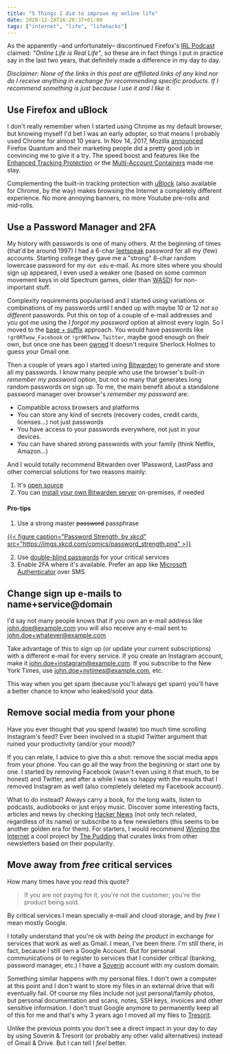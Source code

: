 ```yaml
---
title: "5 Things I did to improve my online life"
date: 2020-12-28T16:20:37+01:00
tags: ["internet", "life", "lifehacks"]
---
```


As the apparently –and unfortunately– discontinued Firefox's [IRL Podcast](https://irlpodcast.org/) claimed: _"Online Life is Real Life"_, so these are in fact things I put in practice say in the last two years, that definitely made a difference in my day to day.

_Disclaimer: None of the links in this post are affiliated links of any kind nor do I receive anything in exchange for recommending specific products. If I recommend something is just because I use it and I like it._

## Use Firefox and uBlock

I don't really remember when I started using Chrome as my default browser, but knowing myself I'd bet I was an early adopter, so that means I probably used Chrome for almost 10 years. In Nov 14, 2017, Mozilla [announced](https://blog.mozilla.org/blog/2017/11/14/introducing-firefox-quantum/) Firefox Quantum and their marketing people did a pretty good job in convincing me to give it a try. The speed boost and features like the [Enhanced Tracking Protection](https://support.mozilla.org/en-US/kb/enhanced-tracking-protection-firefox-desktop) or the [Multi-Account Containers](https://support.mozilla.org/en-US/kb/containers) made me stay.

Complementing the built-in tracking protection with [uBlock](https://ublockorigin.com/) (also available for Chrome, by the way) makes browsing the Internet a completely different experience. No more annoying banners, no more Youtube pre-rolls and mid-rolls.

## Use a Password Manager and 2FA

My history with passwords is one of many others. At the beginning of times (that'd be around 1997) I had a 6-char [leetspeak](https://en.wikipedia.org/wiki/Leet) password for all my (few) accounts. Starting college they gave me a "strong" 8-char random lowercase password for my `dot edu` e-mail. As more sites where you should sign up appeared, I even used a weaker one (based on some common movement keys in old Spectrum games, older than [WASD](https://en.wikipedia.org/wiki/Arrow_keys#WASD_keys)) for non-important stuff.

Complexity requirements popularised and I started using variations or combinations of my passwords until I ended up with maybe 10 or 12 _not so different_ passwords. Put this on top of a couple of e-mail addresses and you got me using the _I forgot my password_ option at almost every login. So I moved to the [base + suffix](https://luxsci.com/blog/security-simplified-the-basesuffix-method-for-memorable-strong-passwords.html) approach. You would have passwords like `!gr0RTwow_Facebook` or `!gr0RTwow_Twitter`, maybe good enough on their own, but once one has been [owned](https://monitor.firefox.com/) it doesn't require Sherlock Holmes to guess your Gmail one.

Then a couple of years ago I started using [Bitwarden](https://bitwarden.com/) to generate and store all my passwords. I know many people who use the browser's built-in _remember my password_ option, but not so many that generates long random passwords on sign up. To me, the main benefit about a standalone password manager over browser's _remember my password_ are:

- Compatible across browsers and platforms
- You can store any kind of secrets (recovery codes, credit cards, licenses...) not just passwords
- You have access to your passwords everywhere, not just in your devices.
- You can have shared strong passwords with your family (think Netflix, Amazon...)

And I would totally recommend Bitwarden over 1Password, LastPass and other comercial solutions for two reasons mainly:

1. It's [open source](https://github.com/bitwarden)
2. You can [install your own Bitwarden server](https://bitwarden.com/help/article/install-on-premise/) on-premises, if needed

#### Pro-tips

1. Use a strong master ~~password~~ passphrase

[{{< figure caption="Password Strength, by xkcd" src="https://imgs.xkcd.com/comics/password_strength.png" >}}](https://xkcd.com/936/)

2. Use [double-blind passwords](https://kaizoku.dev/double-blind-passwords-aka-horcruxing) for your critical services
3. Enable 2FA where it's available. Prefer an app like [Microsoft Authenticator](https://www.microsoft.com/en-us/account/authenticator) over SMS

## Change sign up e-mails to name+service@domain

I'd say not many people knows that if you own an e-mail address like john.doe@example.com you will also receive any e-mail sent to john.doe+whatever@example.com

Take advantage of this to sign up (or update your current subscriptions) with a different e-mail for every service. If you create an Instagram account, make it john.doe+instagram@example.com. If you subscribe to the New York Times, use john.doe+nytimes@example.com, etc.

This way when you get spam (because you'll always get spam) you'll have a better chance to know who leaked/sold your data.

## Remove social media from your phone

Have you ever thought that you spend (waste) too much time scrolling Instagram's feed? Ever been involved in a stupid Twitter argument that ruined your productivity (and/or your mood)?

If you can relate, I advice to give this a shot: remove the social media apps from your phone. You can go all the way from the beginning or start one by one. I started by removing Facebook (wasn't even using it that much, to be honest) and Twitter, and after a while I was so happy with the results that I removed Instagram as well (also completely deleted my Facebook account).

What to do instead? Always carry a book, for the long waits, listen to podcasts, audiobooks or just enjoy music. Discover some interesting facts, articles and news by checking [Hacker News](https://news.ycombinator.com/news) (not only tech related, regardless of its name) or subscribe to a few newsletters (this seems to be another golden era for them). For starters, I would recommend [Winning the Internet](https://pudding.cool/projects/newsletter/) a cool project by [The Pudding](https://pudding.cool/) that curates links from other newsletters based on their popularity.

## Move away from _free_ critical services

How many times have you read this quote?

> If you are not paying for it, you're not the customer; you're the product being sold.

By critical services I mean specially e-mail and cloud storage, and by _free_ I mean mostly Google.

I totally understand that you're ok with _being the product_ in exchange for services that work as well as Gmail. I mean, I've been there. I'm still there, in fact, because I still own a Google Account. But for personal communications or to register to services that I consider critical (banking, password manager, etc.) I have a [Soverin](https://soverin.net/) account with my custom domain.

Something similar happens with my personal files. I don't own a computer at this point and I don't want to store my files in an external drive that will eventually fail. Of course my files include not just personal/family photos, but personal documentation and scans, notes, SSH keys, invoices and other sensitive information. I don't trust Google anymore to permanently keep all of this for me and that's why 3 years ago I moved all my files to [Tresorit](https://tresorit.com/).

Unlike the previous points you don't see a direct impact in your day to day by using Soverin & Tresorit (or probably any other valid alternatives) instead of Gmail & Drive. But I can tell I _feel_ better.
